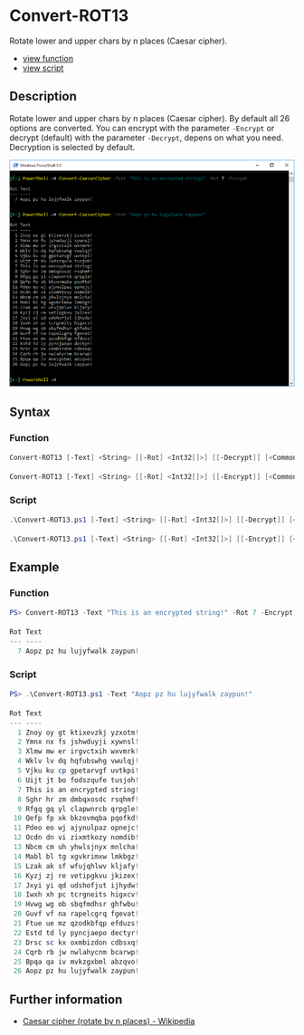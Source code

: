 # Convert-ROT13

Rotate lower and upper chars by n places (Caesar cipher).

* [view function](https://github.com/BornToBeRoot/PowerShell/blob/master/Module/LazyAdmin/Functions/Convert-CaesarCipher.ps1)
* [view script](https://github.com/BornToBeRoot/PowerShell/blob/master/Scripts/Convert-CaesarCipher.ps1)

## Description

Rotate lower and upper chars by n places (Caesar cipher). By default all 26 options are converted. You can encrypt with the parameter `-Encrypt` or decrypt (default) with the parameter `-Decrypt`, depens on what you need. Decryption is selected by default.

![Screenshot](Images/Convert-ROT13.png?raw=true "Convert-ROT13")

## Syntax

### Function

```powershell
Convert-ROT13 [-Text] <String> [[-Rot] <Int32[]>] [[-Decrypt]] [<CommonParameters>]

Convert-ROT13 [-Text] <String> [[-Rot] <Int32[]>] [[-Encrypt]] [<CommonParameters>]
```

### Script

```powershell
.\Convert-ROT13.ps1 [-Text] <String> [[-Rot] <Int32[]>] [[-Decrypt]] [<CommonParameters>]

.\Convert-ROT13.ps1 [-Text] <String> [[-Rot] <Int32[]>] [[-Encrypt]] [<CommonParameters>]
``` 

## Example

### Function

```powershell
PS> Convert-ROT13 -Text "This is an encrypted string!" -Rot 7 -Encrypt

Rot Text
--- ----
  7 Aopz pz hu lujyfwalk zaypun!
```

### Script

```powershell
PS> .\Convert-ROT13.ps1 -Text "Aopz pz hu lujyfwalk zaypun!"

Rot Text
--- ----
  1 Znoy oy gt ktixevzkj yzxotm!
  2 Ymnx nx fs jshwduyji xywnsl!
  3 Xlmw mw er irgvctxih wxvmrk!
  4 Wklv lv dq hqfubswhg vwulqj!
  5 Vjku ku cp gpetarvgf uvtkpi!
  6 Uijt jt bo fodszqufe tusjoh!
  7 This is an encrypted string!
  8 Sghr hr zm dmbqxosdc rsqhmf!
  9 Rfgq gq yl clapwnrcb qrpgle!
 10 Qefp fp xk bkzovmqba pqofkd!
 11 Pdeo eo wj ajynulpaz opnejc!
 12 Ocdn dn vi zixmtkozy nomdib!
 13 Nbcm cm uh yhwlsjnyx mnlcha!
 14 Mabl bl tg xgvkrimxw lmkbgz!
 15 Lzak ak sf wfujqhlwv kljafy!
 16 Kyzj zj re vetipgkvu jkizex!
 17 Jxyi yi qd udshofjut ijhydw!
 18 Iwxh xh pc tcrgneits higxcv!
 19 Hvwg wg ob sbqfmdhsr ghfwbu!
 20 Guvf vf na rapelcgrq fgevat!
 21 Ftue ue mz qzodkbfqp efduzs!
 22 Estd td ly pyncjaepo dectyr!
 23 Drsc sc kx oxmbizdon cdbsxq!
 24 Cqrb rb jw nwlahycnm bcarwp!
 25 Bpqa qa iv mvkzgxbml abzqvo!
 26 Aopz pz hu lujyfwalk zaypun!
```

## Further information

* [Caesar cipher (rotate by n places) - Wikipedia](https://en.wikipedia.org/wiki/Caesar_cipher)
